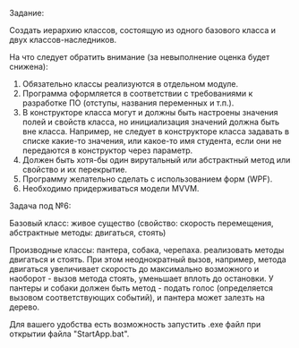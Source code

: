 Задание: 

Создать иерархию классов, состоящую из одного базового класса и двух классов-наследников. 

На что следует обратить внимание (за невыполнение оценка будет снижена): 

1) Обязательно классы реализуются в отдельном модуле. 
2) Программа оформляется в соответствии с требованиями к разработке ПО (отступы, названия переменных и т.п.). 
3) В конструкторе класса могут и должны быть настроены значения полей и свойств класса, но инициализация значений должна быть вне класса. Например, не следует в конструкторе класса задавать в списке какие-то значения, или какое-то имя студента, если они не передаются в конструктор через параметр.
4) Должен быть хотя-бы один вирутальный или абстрактный метод или свойство и их перекрытие.
5) Программу желательно сделать с использованием форм (WPF).
6) Необходимо придерживаться модели MVVM. 

Задача под №6:

Базовый класс: живое существо (свойство: скорость перемещения, абстрактные методы: двигаться, стоять)

Производные классы: пантера, собака, черепаха. реализовать методы двигаться и стоять. При этом неоднократный вызов, например, метода двигаться увеличивает скорость до максимально возможного и наоборот - вызов метода стоять, уменьшает вплоть до остановки. У пантеры и собаки должен быть метод - подать голос (определяется вызовом соответствующих событий), и пантера может залезть на дерево.

Для вашего удобства есть возможность запустить .exe файл при открытии файла "StartApp.bat". 
